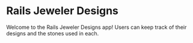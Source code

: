 # Rails Jeweler Designs

Welcome to the Rails Jeweler Designs app! Users can keep track of their designs and the stones used in each.  
